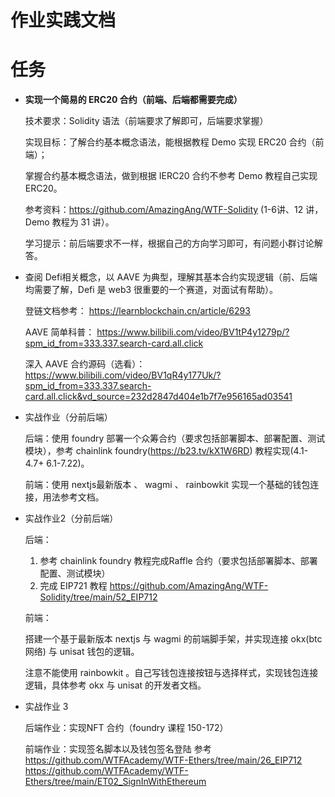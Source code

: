 # 作业实践文档

# 任务

- **实现一个简易的 ERC20 合约（前端、后端都需要完成）**
    
    技术要求：Solidity 语法（前端要求了解即可，后端要求掌握）
    
    实现目标：了解合约基本概念语法，能根据教程 Demo 实现 ERC20 合约（前端）；
    
    掌握合约基本概念语法，做到根据 IERC20 合约不参考 Demo 教程自己实现 ERC20。
    
    参考资料：https://github.com/AmazingAng/WTF-Solidity (1-6讲、12 讲，Demo 教程为 31 讲）。
    
    学习提示：前后端要求不一样，根据自己的方向学习即可，有问题小群讨论解答。
    
- 查阅 Defi相关概念，以 AAVE 为典型，理解其基本合约实现逻辑（前、后端均需要了解，Defi 是 web3 很重要的一个赛道，对面试有帮助）。
    
    登链文档参考： https://learnblockchain.cn/article/6293
    
    AAVE 简单科普： https://www.bilibili.com/video/BV1tP4y1279p/?spm_id_from=333.337.search-card.all.click
    
    深入 AAVE 合约源码（选看）： https://www.bilibili.com/video/BV1qR4y177Uk/?spm_id_from=333.337.search-card.all.click&vd_source=232d2847d404e1b7f7e956165ad03541
    
- 实战作业（分前后端）
    
    后端：使用 foundry 部署一个众筹合约（要求包括部署脚本、部署配置、测试模块），参考 chainlink foundry(https://b23.tv/kX1W6RD) 教程实现(4.1-4.7+ 6.1-7.22)。
    
    前端：使用 nextjs最新版本 、 wagmi 、 rainbowkit 实现一个基础的钱包连接，用法参考文档。
    
- 实战作业2（分前后端）
    
    后端：
    
    1. 参考 chainlink foundry 教程完成Raffle 合约（要求包括部署脚本、部署配置、测试模块）
    2. 完成 EIP721 教程 https://github.com/AmazingAng/WTF-Solidity/tree/main/52_EIP712 
    
    前端：
    
    搭建一个基于最新版本 nextjs 与 wagmi 的前端脚手架，并实现连接 okx(btc网络) 与 unisat 钱包的逻辑。
    
    注意不能使用 rainbowkit 。自己写钱包连接按钮与选择样式，实现钱包连接逻辑，具体参考 okx 与 unisat 的开发者文档。
    

- 实战作业 3
    
    后端作业：实现NFT 合约（foundry 课程 150-172）
    
    前端作业：实现签名脚本以及钱包签名登陆  参考 https://github.com/WTFAcademy/WTF-Ethers/tree/main/26_EIP712    https://github.com/WTFAcademy/WTF-Ethers/tree/main/ET02_SignInWithEthereum